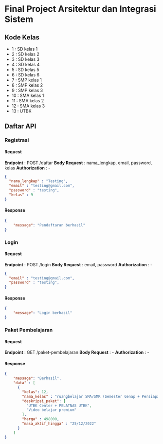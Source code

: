 # Final Project Arsitektur dan Integrasi Sistem

## Kode Kelas

- 1 : SD kelas 1
- 2 : SD kelas 2
- 3 : SD kelas 3
- 4 : SD kelas 4
- 5 : SD kelas 5
- 6 : SD kelas 6
- 7 : SMP kelas 1
- 8 : SMP kelas 2
- 9 : SMP kelas 3
- 10 : SMA kelas 1
- 11 : SMA kelas 2
- 12 : SMA kelas 3
- 13 : UTBK

## Daftar API

### Registrasi

#### Request

**Endpoint** : POST /daftar
**Body Request** : nama_lengkap, email, password, kelas
**Authorization** : -

```JSON
{
  "nama_lengkap" : "Testing",
  "email" : "testing@gmail.com",
  "password" : "testing",
  "kelas" : 9
}
```

#### Response

```JSON
{
    "message": "Pendaftaran berhasil"
}
```

### Login

#### Request

**Endpoint** : POST /login
**Body Request** : email, password
**Authorization** : -

```JSON
{
  "email" : "testing@gmail.com",
  "password" : "testing",
}
```

#### Response

```JSON
{
    "message": "Login berhasil"
}
```

### Paket Pembelajaran

#### Request

**Endpoint** : GET /paket-pembelajaran
**Body Request** : -
**Authorization** : -

#### Response

```JSON
{
    "message": "Berhasil",
    "data" : [
      {
        "kelas": 12,
        "nama_kelas" : "ruangbelajar SMA/SMK (Semester Genap + Persiapan PAS)",
        "deskripsi_paket": [
          "UTBK Center + PELATNAS UTBK",
          "Video belajar premium"
        ],
        "harga" : 498000,
        "masa_aktif_hingga" : "25/12/2022"
      }
    ]
}
```